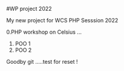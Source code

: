 #WP project 2022

My new project for WCS
PHP Sesssion 2022

0.PHP workshop on Celsius ...
1. POO 1
2. POO 2


Goodby git .....test for reset !